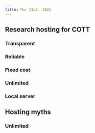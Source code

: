 ```yaml
---
title: Mar 21st, 2021
---
```


## Research hosting for COTT
### Transparent
### Reliable
### Fixed cost
### Unlimited
### Local server
## Hosting myths
### Unlimited
